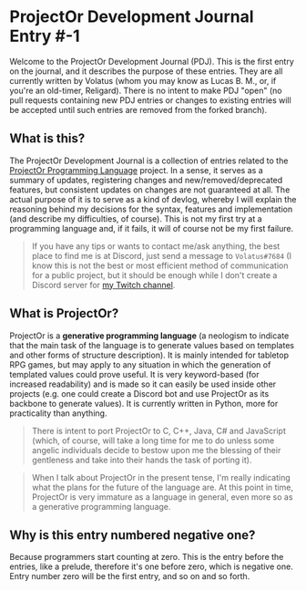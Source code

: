 # ProjectOr Development Journal Entry #-1

Welcome to the ProjectOr Development Journal (PDJ). This is the first entry on
the journal, and it describes the purpose of these entries. They are all
currently written by Volatus (whom you may know as Lucas B. M., or, if you're
an old-timer, Religard). There is no intent to make PDJ "open" (no pull
requests containing new PDJ entries or changes to existing entries will be
accepted until such entries are removed from the forked branch).

## What is this?

The ProjectOr Development Journal is a collection of entries related to the
[ProjectOr Programming Language](https://github.com/volatusveritas/projector)
project. In a sense, it serves as a summary of updates, registering changes and
new/removed/deprecated features, but consistent updates on changes are not
guaranteed at all. The actual purpose of it is to serve as a kind of devlog,
whereby I will explain the reasoning behind my decisions for the syntax,
features and implementation (and describe my difficulties, of course). This is
not my first try at a programming language and, if it fails, it will of course
not be my first failure.

> If you have any tips or wants to contact me/ask anything, the best place to
> find me is at Discord, just send a message to `Volatus#7684` (I know this is
> not the best or most efficient method of communication for a public project,
> but it should be enough while I don't create a Discord server for [my Twitch
> channel](https://twitch.tv/veritasvolatus).

## What is ProjectOr?

ProjectOr is a **generative programming language** (a neologism to indicate
that the main task of the language is to generate values based on templates and
other forms of structure description). It is mainly intended for tabletop RPG
games, but may apply to any situation in which the generation of templated
values could prove useful. It is very keyword-based (for increased readability)
and is made so it can easily be used inside other projects (e.g. one could
create a Discord bot and use ProjectOr as its backbone to generate values). It
is currently written in Python, more for practicality than anything.

> There is intent to port ProjectOr to C, C++, Java, C# and JavaScript (which,
> of course, will take a long time for me to do unless some angelic individuals
> decide to bestow upon me the blessing of their gentleness and take into their
> hands the task of porting it).

<!-- This comment is an MD028 fix-hack -->

> When I talk about ProjectOr in the present tense, I'm really indicating what
> the plans for the future of the language are. At this point in time,
> ProjectOr is very immature as a language in general, even more so as a
> generative programming language.

## Why is this entry numbered negative one?

Because programmers start counting at zero. This is the entry before the
entries, like a prelude, therefore it's one before zero, which is negative one.
Entry number zero will be the first entry, and so on and so forth.
